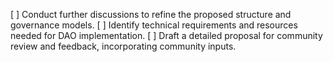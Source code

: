 [ ] Conduct further discussions to refine the proposed structure and governance models.
[ ] Identify technical requirements and resources needed for DAO implementation.
[ ] Draft a detailed proposal for community review and feedback, incorporating community inputs.